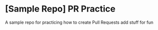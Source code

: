 # [Sample Repo] PR Practice
A sample repo for practicing how to create Pull Requests
add stuff for fun
